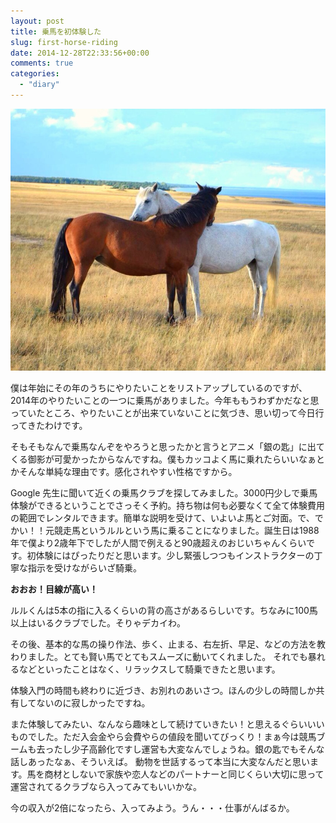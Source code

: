 ```yaml
---
layout: post
title: 乗馬を初体験した
slug: first-horse-riding
date: 2014-12-28T22:33:56+00:00
comments: true
categories:
  - "diary"
---
```


<img src="/images/2014/12/horse.jpg" class="image">

僕は年始にその年のうちにやりたいことをリストアップしているのですが、2014年のやりたいことの一つに乗馬がありました。今年ももうわずかだなと思っていたところ、やりたいことが出来ていないことに気づき、思い切って今日行ってきたわけです。

そもそもなんで乗馬なんぞをやろうと思ったかと言うとアニメ「銀の匙」に出てくる御影が可愛かったからなんですね。僕もカッコよく馬に乗れたらいいなぁとかそんな単純な理由です。感化されやすい性格ですから。

Google 先生に聞いて近くの乗馬クラブを探してみました。3000円少しで乗馬体験ができるということでさっそく予約。持ち物は何も必要なくて全て体験費用の範囲でレンタルできます。簡単な説明を受けて、いよいよ馬とご対面。で、でかい！！元競走馬というルルという馬に乗ることになりました。誕生日は1988年で僕より2歳年下でしたが人間で例えると90歳超えのおじいちゃんくらいです。初体験にはぴったりだと思います。少し緊張しつつもインストラクターの丁寧な指示を受けながらいざ騎乗。

<strong>おおお！目線が高い！</strong>

ルルくんは5本の指に入るくらいの背の高さがあるらしいです。ちなみに100馬以上はいるクラブでした。そりゃデカイわ。

その後、基本的な馬の操り作法、歩く、止まる、右左折、早足、などの方法を教わりました。とても賢い馬でとてもスムーズに動いてくれました。
それでも暴れるなどといったことはなく、リラックスして騎乗できたと思います。

体験入門の時間も終わりに近づき、お別れのあいさつ。ほんの少しの時間しか共有してないのに寂しかったですね。

また体験してみたい、なんなら趣味として続けていきたい！と思えるぐらいいいものでした。ただ入会金やら会費やらの値段を聞いてびっくり！まぁ今は競馬ブームも去ったし少子高齢化ですし運営も大変なんでしょうね。銀の匙でもそんな話しあったなぁ、そういえば。
動物を世話するって本当に大変なんだと思います。馬を商材としないで家族や恋人などのパートナーと同じくらい大切に思って運営されてるクラブなら入ってみてもいいかな。

今の収入が2倍になったら、入ってみよう。うん・・・仕事がんばるか。
